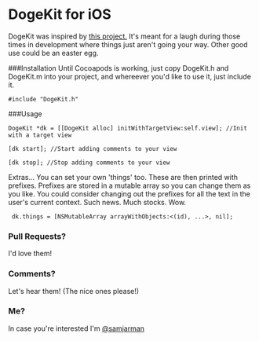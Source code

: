 DogeKit for iOS
=======

DogeKit was inspired by [this project.](https://github.com/idiot/doge) It's meant for a laugh during those times in development where things just aren't going your way. Other good use could be an easter egg. 

###Installation
Until Cocoapods is working, just copy DogeKit.h and DogeKit.m into your project, and whereever you'd like to use it, just include it. 

	#include "DogeKit.h"


###Usage

	DogeKit *dk = [[DogeKit alloc] initWithTargetView:self.view]; //Init with a target view

	[dk start]; //Start adding comments to your view

	[dk stop]; //Stop adding comments to your view
	
Extras...
You can set your own 'things' too. These are then printed with prefixes. Prefixes are stored in a mutable array so you can change them as you like. You could consider changing out the prefixes for all the text in the user's current context. Such news. Much stocks. Wow. 

	 dk.things = [NSMutableArray arrayWithObjects:<(id), ...>, nil];

### Pull Requests? 
I'd love them!

### Comments?
Let's hear them! (The nice ones please!)

### Me? 
In case you're interested I'm [@samjarman](http://twitter.com/samjarman)
